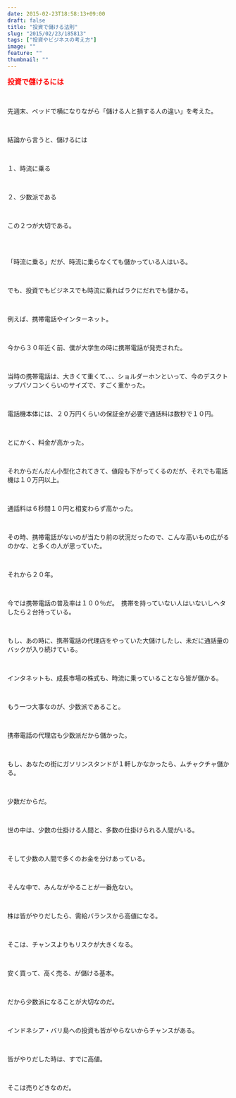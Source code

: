 ```yaml
---
date: 2015-02-23T18:58:13+09:00
draft: false
title: "投資で儲ける法則"
slug: "2015/02/23/185813"
tags: ["投資やビジネスの考え方"]
image: ""
feature: ""
thumbnail: ""
---
```

<p><font color="#ff0000" size="3"><strong>投資で儲けるには</strong></font></p><br/><p>先週末、ベッドで横になりながら「儲ける人と損する人の違い」を考えた。</p><br/><p>結論から言うと、儲けるには</p><br/><p>１、時流に乗る</p><br/><p>２、少数派である</p><br/><p>この２つが大切である。</p><br/><br/><p>「時流に乗る」だが、時流に乗らなくても儲かっている人はいる。</p><br/><p>でも、投資でもビジネスでも時流に乗ればラクにだれでも儲かる。</p><br/><p>例えば、携帯電話やインターネット。</p><br/><p>今から３０年近く前、僕が大学生の時に携帯電話が発売された。</p><br/><p>当時の携帯電話は、大きくて重くて、、、ショルダーホンといって、今のデスクトップパソコンくらいのサイズで、すごく重かった。</p><br/><p>電話機本体には、２０万円くらいの保証金が必要で通話料は数秒で１０円。</p><br/><p>とにかく、料金が高かった。</p><br/><p>それからだんだん小型化されてきて、値段も下がってくるのだが、それでも電話機は１０万円以上。</p><br/><p>通話料は６秒間１０円と相変わらず高かった。</p><br/><p>その時、携帯電話がないのが当たり前の状況だったので、こんな高いもの広がるのかな、と多くの人が思っていた。</p><br/><p>それから２０年。</p><br/><p>今では携帯電話の普及率は１００％だ。　携帯を持っていない人はいないしヘタしたら２台持っている。</p><br/><p>もし、あの時に、携帯電話の代理店をやっていた大儲けしたし、未だに通話量のバックが入り続けている。</p><br/><p>インタネットも、成長市場の株式も、時流に乗っていることなら皆が儲かる。</p><br/><p>もう一つ大事なのが、少数派であること。</p><br/><p>携帯電話の代理店も少数派だから儲かった。</p><br/><p>もし、あなたの街にガソリンスタンドが１軒しかなかったら、ムチャクチャ儲かる。</p><br/><p>少数だからだ。</p><br/><p>世の中は、少数の仕掛ける人間と、多数の仕掛けられる人間がいる。</p><br/><p>そして少数の人間で多くのお金を分けあっている。</p><br/><p>そんな中で、みんながやることが一番危ない。</p><br/><p>株は皆がやりだしたら、需給バランスから高値になる。</p><br/><p>そこは、チャンスよりもリスクが大きくなる。</p><br/><p>安く買って、高く売る、が儲ける基本。</p><br/><p>だから少数派になることが大切なのだ。</p><br/><p>インドネシア・バリ島への投資も皆がやらないからチャンスがある。</p><br/><p>皆がやりだした時は、すでに高値。　</p><br/><p>そこは売りどきなのだ。</p><br/><br/><br/><br/><br/><br/><br/>

